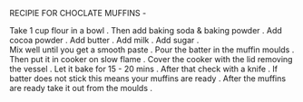 RECIPIE FOR CHOCLATE MUFFINS - 

Take 1 cup flour in a bowl .
Then add baking soda & baking powder .
Add cocoa powder .
Add butter . 
Add milk .
Add sugar .  
Mix well until you get a smooth paste . 
Pour the batter in the muffin moulds . 
Then put it in cooker on slow flame . 
Cover the cooker with the lid removing the vessel . 
Let it bake for 15 - 20 mins . 
After that check with a knife .
If batter does not stick this means your muffins are ready . 
 After the muffins are ready take it out from the moulds .






